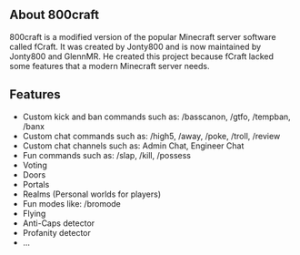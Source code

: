 ## About 800craft
800craft is a modified version of the popular Minecraft server software called fCraft. It was created by Jonty800 and is now maintained by Jonty800 and GlennMR. He created this project because fCraft lacked some features that a modern Minecraft server needs.
## Features
* Custom kick and ban commands such as: /basscanon, /gtfo, /tempban, /banx
* Custom chat commands such as: /high5, /away, /poke, /troll, /review
* Custom chat channels such as: Admin Chat, Engineer Chat
* Fun commands such as: /slap, /kill, /possess
* Voting
* Doors
* Portals
* Realms (Personal worlds for players)
* Fun modes like: /bromode
* Flying
* Anti-Caps detector
* Profanity detector
* ...
